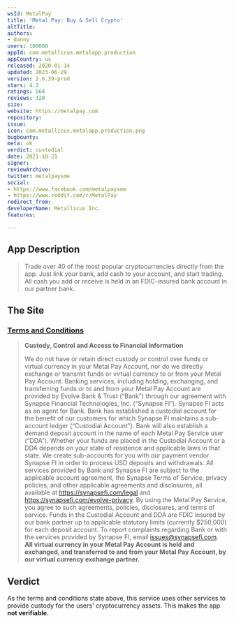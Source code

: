 ```yaml
---
wsId: MetalPay
title: 'Metal Pay: Buy & Sell Crypto'
altTitle: 
authors:
- danny
users: 100000
appId: com.metallicus.metalapp.production
appCountry: us
released: 2020-01-14
updated: 2023-06-29
version: 2.6.39-prod
stars: 4.2
ratings: 564
reviews: 320
size: 
website: https://metalpay.com
repository: 
issue: 
icon: com.metallicus.metalapp.production.png
bugbounty: 
meta: ok
verdict: custodial
date: 2021-10-21
signer: 
reviewArchive: 
twitter: metalpaysme
social:
- https://www.facebook.com/metalpaysme
- https://www.reddit.com/r/MetalPay
redirect_from: 
developerName: Metallicus Inc.
features: 

---
```


## App Description

> Trade over 40 of the most popular cryptocurrencies directly from the app. Just link your bank, add cash to your account, and start trading. All cash you add or receive is held in an FDIC-insured bank account in our partner bank.

## The Site

### [Terms and Conditions](https://www.metalpay.com/terms-of-use.html)

> **Custody, Control and Access to Financial Information**
> 
> We do not have or retain direct custody or control over funds or virtual currency in your Metal Pay Account, nor do we directly exchange or transmit funds or virtual currency to or from your Metal Pay Account. Banking services, including holding, exchanging, and transferring funds or to and from your Metal Pay Account are provided by Evolve Bank & Trust (“Bank”) through our agreement with Synapse Financial Technologies, Inc. (“Synapse FI”). Synapse FI acts as an agent for Bank. Bank has established a custodial account for the benefit of our customers for which Synapse FI maintains a sub-account ledger (“Custodial Account”). Bank will also establish a demand deposit account in the name of each Metal Pay Service user (“DDA”). Whether your funds are placed in the Custodial Account or a DDA depends on your state of residence and applicable laws in that state. We create sub-accounts for you with our payment vendor Synapse FI in order to process USD deposits and withdrawals. All services provided by Bank and Synapse FI are subject to the applicable account agreement, the Synapse Terms of Service, privacy policies, and other applicable agreements and disclosures, all available at https://synapsefi.com/legal and https://synapsefi.com/evolve-privacy. By using the Metal Pay Service, you agree to such agreements, policies, disclosures, and terms of service. Funds in the Custodial Account and DDA are FDIC insured by our bank partner  up to applicable statutory limits (currently $250,000) for each deposit account. To report complaints regarding Bank or with the services provided by Synapse FI, email issues@synapsefi.com. **All virtual currency in your Metal Pay Account is held and exchanged, and transferred to and from your Metal Pay Account, by our virtual currency exchange partner.**

## Verdict

As the terms and conditions state above, this service uses other services to provide custody for the users' cryptocurrency assets. This makes the app **not verifiable.**

